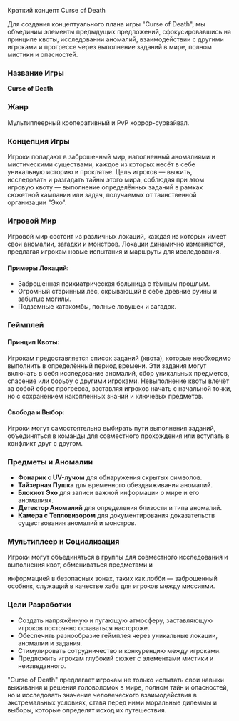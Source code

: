 Краткий концепт Curse of Death

Для создания концептуального плана игры "Curse of Death", мы объединим элементы предыдущих предложений, сфокусировавшись на принципе квоты, исследовании аномалий, взаимодействии с другими игроками и прогрессе через выполнение заданий в мире, полном мистики и опасностей.

### Название Игры
**Curse of Death**

### Жанр
Мультиплеерный кооперативный и PvP хоррор-сурвайвал.

### Концепция Игры

Игроки попадают в заброшенный мир, наполненный аномалиями и мистическими существами, каждое из которых несёт в себе уникальную историю и проклятье. Цель игроков — выжить, исследовать и разгадать тайны этого мира, соблюдая при этом игровую квоту — выполнение определённых заданий в рамках сюжетной кампании или задач, получаемых от таинственной организации "Эхо".

### Игровой Мир

Игровой мир состоит из различных локаций, каждая из которых имеет свои аномалии, загадки и монстров. Локации динамично изменяются, предлагая игрокам новые испытания и маршруты для исследования.

#### Примеры Локаций:

- Заброшенная психиатрическая больница с тёмным прошлым.
- Огромный старинный лес, скрывающий в себе древние руины и забытые могилы.
- Подземные катакомбы, полные ловушек и загадок.

### Геймплей

#### Принцип Квоты:
Игрокам предоставляется список заданий (квота), которые необходимо выполнить в определённый период времени. Эти задания могут включать в себя исследование аномалий, сбор уникальных предметов, спасение или борьбу с другими игроками. Невыполнение квоты влечёт за собой сброс прогресса, заставляя игроков начать с начальной точки, но с сохранением накопленных знаний и ключевых предметов.

#### Свобода и Выбор:
Игроки могут самостоятельно выбирать пути выполнения заданий, объединяться в команды для совместного прохождения или вступать в конфликт друг с другом. 

### Предметы и Аномалии

- **Фонарик с UV-лучом** для обнаружения скрытых символов.
- **Тайзерная Пушка** для временного обездвиживания аномалий.
- **Блокнот Эхо** для записи важной информации о мире и его аномалиях.
- **Детектор Аномалий** для определения близости и типа аномалий.
- **Камера с Тепловизором** для документирования доказательств существования аномалий и монстров.

### Мультиплеер и Социализация

Игроки могут объединяться в группы для совместного исследования и выполнения квот, обмениваться предметами и

 информацией в безопасных зонах, таких как лобби — заброшенный особняк, служащий в качестве хаба для игроков между миссиями.

### Цели Разработки

- Создать напряжённую и пугающую атмосферу, заставляющую игроков постоянно оставаться настороже.
- Обеспечить разнообразие геймплея через уникальные локации, аномалии и задания.
- Стимулировать сотрудничество и конкуренцию между игроками.
- Предложить игрокам глубокий сюжет с элементами мистики и неизведанного.

"Curse of Death" предлагает игрокам не только испытать свои навыки выживания и решения головоломок в мире, полном тайн и опасностей, но и исследовать значение человеческого взаимодействия в экстремальных условиях, ставя перед ними моральные дилеммы и выборы, которые определят исход их путешествия.
